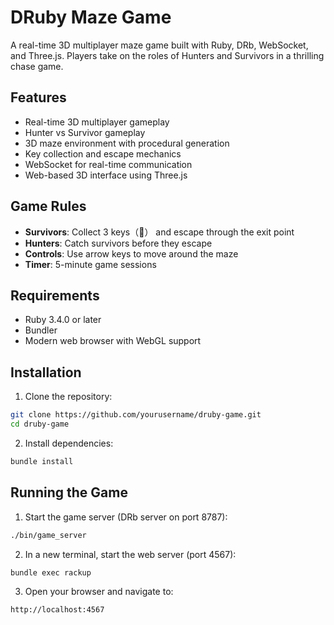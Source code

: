 # DRuby Maze Game

A real-time 3D multiplayer maze game built with Ruby, DRb, WebSocket, and Three.js. Players take on the roles of Hunters and Survivors in a thrilling chase game.

## Features

- Real-time 3D multiplayer gameplay
- Hunter vs Survivor gameplay
- 3D maze environment with procedural generation
- Key collection and escape mechanics
- WebSocket for real-time communication
- Web-based 3D interface using Three.js

## Game Rules

- **Survivors**: Collect 3 keys（🔑） and escape through the exit point
- **Hunters**: Catch survivors before they escape
- **Controls**: Use arrow keys to move around the maze
- **Timer**: 5-minute game sessions

## Requirements

- Ruby 3.4.0 or later
- Bundler
- Modern web browser with WebGL support

## Installation

1. Clone the repository:
```bash
git clone https://github.com/yourusername/druby-game.git
cd druby-game
```

2. Install dependencies:
```bash
bundle install
```

## Running the Game

1. Start the game server (DRb server on port 8787):
```bash
./bin/game_server
```

2. In a new terminal, start the web server (port 4567):
```bash
bundle exec rackup
```

3. Open your browser and navigate to:
```
http://localhost:4567
```
